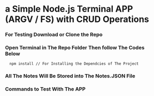 # a Simple Node.js Terminal APP (ARGV / FS) with CRUD Operations

### For Testing Download or Clone the Repo 
### Open Terminal in The Repo Folder Then follow The Codes Below

```
  npm install // For Installing the Dependcies of The Project
```
### All The Notes Will Be Stored into The Notes.JSON File

### Commands to Test With The APP
